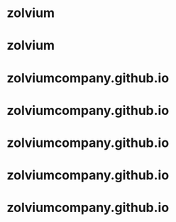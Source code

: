 # zolvium
# zolvium
# zolviumcompany.github.io
# zolviumcompany.github.io
# zolviumcompany.github.io
# zolviumcompany.github.io
# zolviumcompany.github.io

